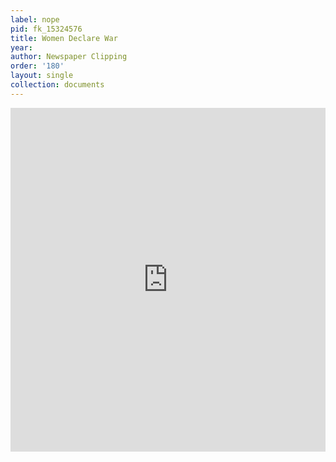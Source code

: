 ```yaml
---
label: nope
pid: fk_15324576
title: Women Declare War
year:
author: Newspaper Clipping
order: '180'
layout: single
collection: documents
---
```

<iframe src="https://northwestern.app.box.com/embed/s/w4hxnae40meua52in5befuz6fjb447yk?sortColumn=date&view=list" width="100%" height="550" frameborder="0" allowfullscreen webkitallowfullscreen msallowfullscreen></iframe>
